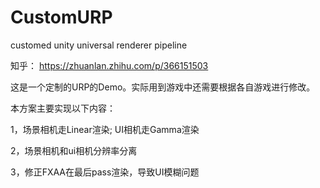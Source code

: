 # CustomURP
customed unity universal renderer pipeline 

知乎： https://zhuanlan.zhihu.com/p/366151503

这是一个定制的URP的Demo。实际用到游戏中还需要根据各自游戏进行修改。

本方案主要实现以下内容：

1，场景相机走Linear渲染; UI相机走Gamma渲染

2，场景相机和ui相机分辨率分离

3，修正FXAA在最后pass渲染，导致UI模糊问题